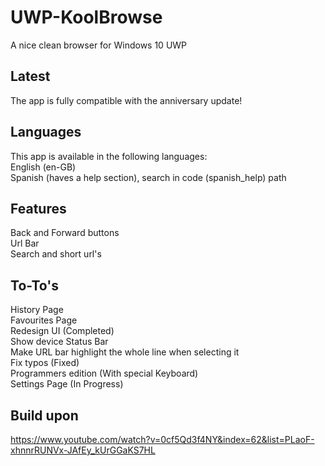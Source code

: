 # UWP-KoolBrowse
A nice clean browser for Windows 10 UWP
## Latest
The app is fully compatible with the anniversary update!
## Languages
This app is available in the following languages:</br>
English (en-GB)</br>
Spanish (haves a help section), search in code (spanish_help) path
## Features
Back and Forward buttons</br>
Url Bar</br>
Search and short url's</br>
## To-To's
History Page</br>
Favourites Page</br>
Redesign UI (Completed)</br>
Show device Status Bar</br>
Make URL bar highlight the whole line when selecting it</br>
Fix typos (Fixed)</br>
Programmers edition (With special Keyboard)</br>
Settings Page (In Progress)</br>
## Build upon
https://www.youtube.com/watch?v=0cf5Qd3f4NY&index=62&list=PLaoF-xhnnrRUNVx-JAfEy_kUrGGaKS7HL

